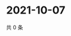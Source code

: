 # 2021-10-07

共 0 条

<!-- BEGIN WEIBO -->
<!-- 最后更新时间 Thu Oct 07 2021 21:22:03 GMT+0800 (China Standard Time) -->

<!-- END WEIBO -->
